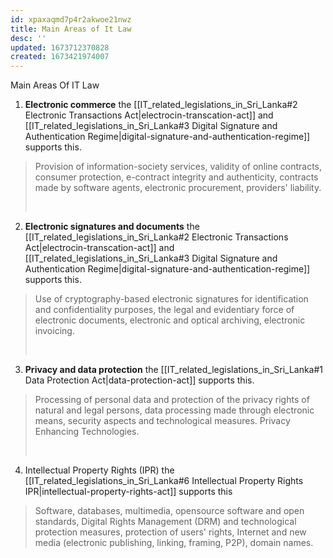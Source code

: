 ```yaml
---
id: xpaxaqmd7p4r2akwoe21nwz
title: Main Areas of It Law
desc: ''
updated: 1673712370828
created: 1673421974007
---
```


Main Areas Of IT Law

1.  **Electronic commerce** the  [[IT_related_legislations_in_Sri_Lanka#2 Electronic Transactions Act|electrocin-transcation-act]]  and  [[IT_related_legislations_in_Sri_Lanka#3 Digital Signature and Authentication Regime|digital-signature-and-authentication-regime]] supports this.

> Provision of information-society services, validity of online contracts, consumer protection, e-contract integrity and authenticity, contracts made by software agents, electronic procurement, providers' liability.
>
>  

2.  **Electronic signatures and documents** the  [[IT_related_legislations_in_Sri_Lanka#2 Electronic Transactions Act|electrocin-transcation-act]]  and  [[IT_related_legislations_in_Sri_Lanka#3 Digital Signature and Authentication Regime|digital-signature-and-authentication-regime]] supports this.

> Use of cryptography-based electronic signatures for identification and confidentiality purposes, the legal and evidentiary force of electronic documents, electronic and optical archiving, electronic invoicing.
>
>  

3.  **Privacy and data protection**  the [[IT_related_legislations_in_Sri_Lanka#1 Data Protection Act|data-protection-act]] supports this.

> Processing of personal data and protection of the privacy rights of natural and legal persons, data processing made through electronic means, security aspects and technological measures. Privacy Enhancing Technologies.
>
>  

4.  Intellectual Property Rights (IPR) the [[IT_related_legislations_in_Sri_Lanka#6 Intellectual Property Rights IPR|intellectual-property-rights-act]] supports this

> Software, databases, multimedia, opensource software and open standards, Digital Rights Management (DRM) and technological protection measures, protection of users' rights, Internet and new media (electronic publishing, linking, framing, P2P), domain names.
